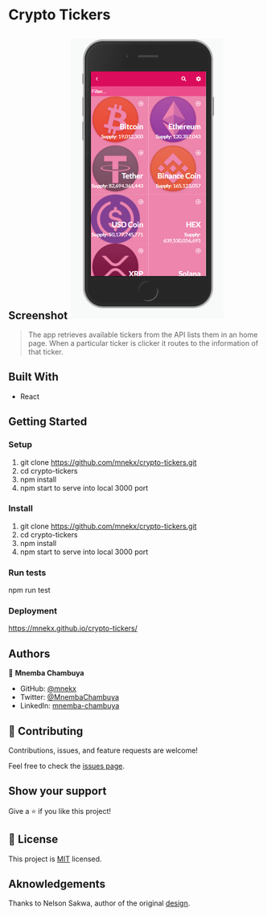 # Crypto Tickers

## Screenshot ![screenshot](./screenshot.png)

> The app retrieves available tickers from the API lists them in an home page. When a particular ticker is clicker it routes to the information of that ticker.

## Built With

- React

## Getting Started

### Setup

1. git clone https://github.com/mnekx/crypto-tickers.git
2. cd crypto-tickers
3. npm install
4. npm start to serve into local 3000 port

### Install

1. git clone https://github.com/mnekx/crypto-tickers.git
2. cd crypto-tickers
3. npm install
4. npm start to serve into local 3000 port

### Run tests

npm run test

### Deployment

https://mnekx.github.io/crypto-tickers/

## Authors

👤 **Mnemba Chambuya**

- GitHub: [@mnekx](https://github.com/mnekx)
- Twitter: [@MnembaChambuya](https://twitter.com/MnembaChambuya)
- LinkedIn: [mnemba-chambuya](https://linkedin.com/in/mnemba-chambuya)

## 🤝 Contributing

Contributions, issues, and feature requests are welcome!

Feel free to check the [issues page](../../issues/).

## Show your support

Give a ⭐️ if you like this project!

## 📝 License

This project is [MIT](./MIT.md) licensed.

## Aknowledgements

Thanks to Nelson Sakwa, author of the original [design](https://www.behance.net/gallery/31579789/Ballhead-App-(Free-PSDs)).
